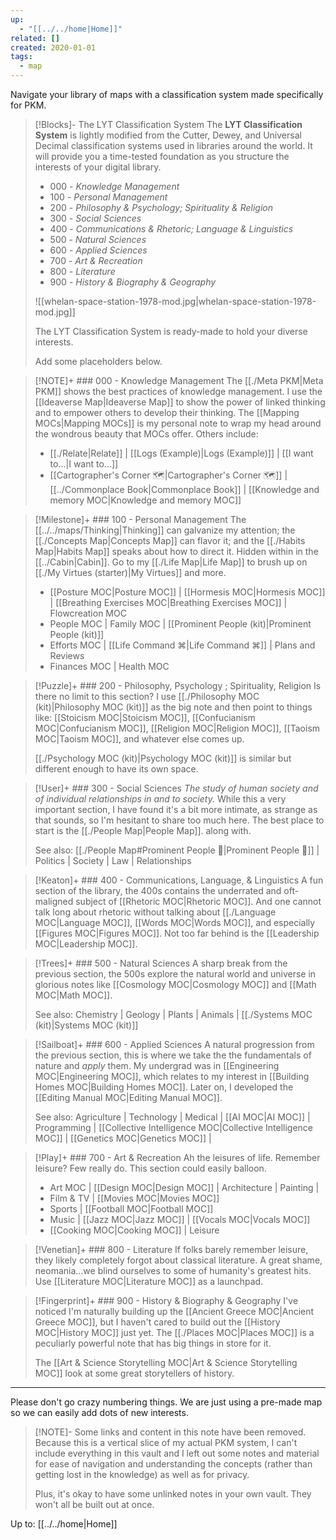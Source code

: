 ```yaml
---
up:
  - "[[../../home|Home]]"
related: []
created: 2020-01-01
tags:
  - map
---
```

Navigate your library of maps with a classification system made specifically for PKM. 

> [!Blocks]- The LYT Classification System
> The **LYT Classification System** is lightly modified from the Cutter, Dewey, and Universal Decimal classification systems used in libraries around the world. It will provide you a time-tested foundation as you structure the interests of your digital library.
> - 000 - *Knowledge Management*
> - 100  - *Personal Management*
> - 200 - *Philosophy & Psychology; Spirituality & Religion*
> - 300 - *Social Sciences*
> - 400 - *Communications & Rhetoric; Language & Linguistics*
> - 500 - *Natural Sciences*
> - 600 - *Applied Sciences*
> - 700 - *Art & Recreation*
> - 800 - *Literature*
> - 900 - *History & Biography & Geography*
> 
> ![[whelan-space-station-1978-mod.jpg|whelan-space-station-1978-mod.jpg]]
> 
> The LYT Classification System is ready-made to hold your diverse interests. 
> 
> Add some placeholders below. 

> [!NOTE]+ ### 000 - Knowledge Management
> The [[./Meta PKM|Meta PKM]] shows the best practices of knowledge management. I use the [[Ideaverse Map|Ideaverse Map]] to show the power of linked thinking and to empower others to develop their thinking. The [[Mapping MOCs|Mapping MOCs]] is my personal note to wrap my head around the wondrous beauty that MOCs offer. Others include:
> 
> - [[./Relate|Relate]] | [[Logs (Example)|Logs (Example)]] |  [[I want to...|I want to...]]
> - [[Cartographer's Corner 🗺|Cartographer's Corner 🗺]] | [[../Commonplace Book|Commonplace Book]] |  [[Knowledge and memory MOC|Knowledge and memory MOC]]

> [!Milestone]+ ### 100 - Personal Management
> The [[../../maps/Thinking|Thinking]] can galvanize my attention; the [[./Concepts Map|Concepts Map]] can flavor it; and the [[./Habits Map|Habits Map]] speaks about how to direct it. Hidden within in the [[../Cabin|Cabin]]. Go to my [[./Life Map|Life Map]] to brush up on [[./My Virtues (starter)|My Virtues]] and more.
> 
> - [[Posture MOC|Posture MOC]] | [[Hormesis MOC|Hormesis MOC]] | [[Breathing Exercises MOC|Breathing Exercises MOC]] | Flowcreation MOC
> - People MOC | Family MOC | [[Prominent People (kit)|Prominent People (kit)]]
> - Efforts MOC | [[Life Command ⌘|Life Command ⌘]] | Plans and Reviews
> - Finances MOC | Health MOC

> [!Puzzle]+ ### 200 - Philosophy, Psychology ; Spirituality, Religion
> Is there no limit to this section? I use [[./Philosophy MOC (kit)|Philosophy MOC (kit)]] as the big note and then point to things like: [[Stoicism MOC|Stoicism MOC]], [[Confucianism MOC|Confucianism MOC]], [[Religion MOC|Religion MOC]], [[Taoism MOC|Taoism MOC]], and whatever else comes up.
> 
> [[./Psychology MOC (kit)|Psychology MOC (kit)]] is similar but different enough to have its own space.

> [!User]+ ### 300 - Social Sciences
> *The study of human society and of individual relationships in and to society.*
> While this a very important section, I have found it's a bit more intimate, as strange as that sounds, so I'm hesitant to share too much here. The best place to start is the [[./People Map|People Map]]. along with.
> 
> See also: [[./People Map#Prominent People 🌋|Prominent People 🌋]] | Politics | Society | Law | Relationships

> [!Keaton]+ ### 400 - Communications, Language, & Linguistics
> A fun section of the library, the 400s contains the underrated and oft-maligned subject of [[Rhetoric MOC|Rhetoric MOC]]. And one cannot talk long about rhetoric without talking about [[./Language MOC|Language MOC]], [[Words MOC|Words MOC]], and especially [[Figures MOC|Figures MOC]]. Not too far behind is the [[Leadership MOC|Leadership MOC]].

> [!Trees]+ ### 500 - Natural Sciences
> A sharp break from the previous section, the 500s explore the natural world and universe in glorious notes like [[Cosmology MOC|Cosmology MOC]] and [[Math MOC|Math MOC]]. 
> 
> See also: Chemistry | Geology | Plants | Animals | [[./Systems MOC (kit)|Systems MOC (kit)]]

> [!Sailboat]+ ### 600 - Applied Sciences
> A natural progression from the previous section, this is where we take the the fundamentals of nature and *apply* them. My undergrad was in [[Engineering MOC|Engineering MOC]], which relates to my interest in [[Building Homes MOC|Building Homes MOC]]. Later on, I developed the [[Editing Manual MOC|Editing Manual MOC]].
> 
> See also: Agriculture | Technology | Medical | [[AI MOC|AI MOC]] | Programming | [[Collective Intelligence MOC|Collective Intelligence MOC]] | [[Genetics MOC|Genetics MOC]] | 

> [!Play]+ ### 700 - Art & Recreation
> Ah the leisures of life. Remember leisure? Few really do. This section could easily balloon. 
> 
> - Art MOC | [[Design MOC|Design MOC]] | Architecture | Painting | 
> - Film & TV | [[Movies MOC|Movies MOC]] 
> - Sports | [[Football MOC|Football MOC]] 
> - Music | [[Jazz MOC|Jazz MOC]] | [[Vocals MOC|Vocals MOC]] 
> - [[Cooking MOC|Cooking MOC]] | Leisure 

> [!Venetian]+ ### 800 - Literature
> If folks barely remember leisure, they likely completely forgot about classical literature. A great shame, neomania...we blind ourselves to some of humanity's greatest hits. Use [[Literature MOC|Literature MOC]] as a launchpad.

> [!Fingerprint]+ ### 900 - History & Biography & Geography
> I've noticed I'm naturally building up the [[Ancient Greece MOC|Ancient Greece MOC]], but I haven't cared to build out the [[History MOC|History MOC]] just yet. The [[./Places MOC|Places MOC]] is a peculiarly powerful note that has big things in store for it.
> 
> The [[Art & Science Storytelling MOC|Art & Science Storytelling MOC]] look at some great storytellers of history. 

---

Please don't go crazy numbering things. We are just using a pre-made map so we can easily add dots of new interests. 

> [!NOTE]- Some links and content in this note have been removed.
> Because this is a vertical slice of my actual PKM system, I can't include everything in this vault and I left out some notes and material for ease of navigation and understanding the concepts (rather than getting lost in the knowledge) as well as for privacy. 
>  
> Plus, it's okay to have some unlinked notes in your own vault. They won't all be built out at once.

Up to: [[../../home|Home]]